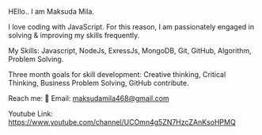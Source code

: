 HEllo.. I am Maksuda Mila.

I love coding with JavaScript. For this reason, I am passionately engaged in solving & improving my skills frequently.

My Skills: Javascript, NodeJs, ExressJs, MongoDB, Git, GitHub, Algorithm, Problem Solving.

Three month goals for skill development: Creative thinking, Critical Thinking, Business Problem Solving, GitHub contribute.

 Reach me:
💬 Email: maksudamila468@gmail.com

Youtube Link: https://www.youtube.com/channel/UCOmn4g5ZN7HzcZAnKsoHPMQ


